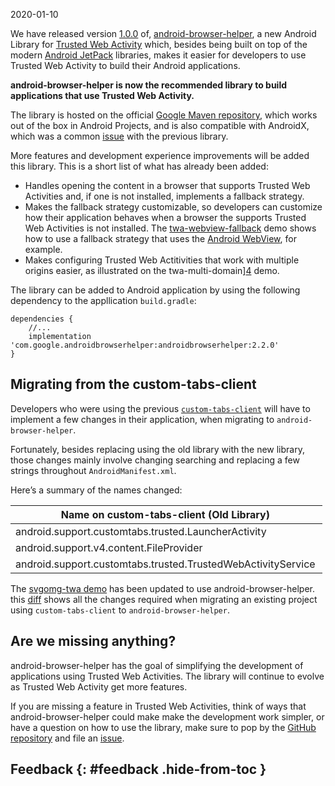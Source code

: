 2020-01-10

We have released version [1.0.0](https://github.com/GoogleChrome/android-browser-helper/releases/tag/1.0.0) of, [android-browser-helper](https://github.com/GoogleChrome/android-browser-helper), a new Android Library for [Trusted Web Activity](/docs/android/trusted-web-activity/) which, besides being built on top of the modern [Android JetPack](https://developer.android.com/jetpack/) libraries, makes it easier for developers to use Trusted Web Activity to build their Android applications.

**android-browser-helper is now the recommended library to build applications that use Trusted Web Activity.**

The library is hosted on the official [Google Maven repository](https://maven.google.com/), which works out of the box in Android Projects, and is also compatible with AndroidX, which was a common [issue](https://bugs.chromium.org/p/chromium/issues/detail?id=983378#c4) with the previous library.

More features and development experience improvements will be added this library. This is a short list of what has already been added:

- Handles opening the content in a browser that supports Trusted Web Activities and, if one is not installed, implements a fallback strategy.
- Makes the fallback strategy customizable, so developers can customize how their application behaves when a browser the supports Trusted Web Activities is not installed. The [twa-webview-fallback](https://github.com/GoogleChrome/android-browser-helper/tree/master/demos/twa-webview-fallback) demo shows how to use a fallback strategy that uses the [Android WebView](https://developer.android.com/guide/webapps/webview), for example.
- Makes configuring Trusted Web Actitivities that work with multiple origins easier, as illustrated on the twa-multi-domain\][4](https://github.com/GoogleChrome/android-browser-helper/tree/master/demos/twa-multi-domain) demo.

The library can be added to Android application by using the following dependency to the appllication `build.gradle`:

    dependencies {
        //...
        implementation 'com.google.androidbrowserhelper:androidbrowserhelper:2.2.0'
    }

## Migrating from the custom-tabs-client

Developers who were using the previous [`custom-tabs-client`](https://jitpack.io/#GoogleChrome/custom-tabs-client) will have to implement a few changes in their application, when migrating to `android-browser-helper`.

Fortunately, besides replacing using the old library with the new library, those changes mainly involve changing searching and replacing a few strings throughout `AndroidManifest.xml`.

Here’s a summary of the names changed:

<table style="width:99%;"><colgroup><col style="width: 51%" /><col style="width: 48%" /></colgroup><thead><tr class="header"><th>Name on custom-tabs-client (Old Library)</th><th>Name on android-browser-helper (New Library)</th></tr></thead><tbody><tr class="odd"><td>android.support.customtabs.trusted.LauncherActivity</td><td>com.google.androidbrowserhelper.trusted.LauncherActivity</td></tr><tr class="even"><td>android.support.v4.content.FileProvider</td><td>androidx.core.content.FileProvider</td></tr><tr class="odd"><td>android.support.customtabs.trusted.TrustedWebActivityService</td><td>com.google.androidbrowserhelper.trusted.DelegationService</td></tr></tbody></table>

The [svgomg-twa demo](https://github.com/GoogleChromeLabs/svgomg-twa) has been updated to use android-browser-helper. this [diff](https://github.com/GoogleChromeLabs/svgomg-twa/pull/76/files) shows all the changes required when migrating an existing project using `custom-tabs-client` to `android-browser-helper`.

## Are we missing anything?

android-browser-helper has the goal of simplifying the development of applications using Trusted Web Activities. The library will continue to evolve as Trusted Web Activity get more features.

If you are missing a feature in Trusted Web Activities, think of ways that android-browser-helper could make make the development work simpler, or have a question on how to use the library, make sure to pop by the [GitHub repository](https://github.com/GoogleChrome/android-browser-helper) and file an [issue](https://github.com/GoogleChrome/android-browser-helper/issues).

## Feedback {: \#feedback .hide-from-toc }

